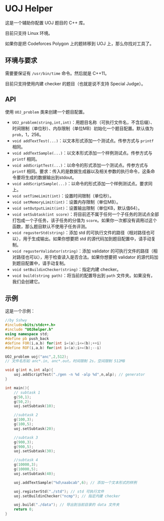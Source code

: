 # UOJ Helper

这是一个辅助你配置 UOJ 题目的 C++ 库。

目前只支持 Linux 环境。

如果你是把 Codeforces Polygon 上的题转移到 UOJ 上，那么你找对工具了。

## 环境与要求

需要要保证有 `/usr/bin/time` 命令。然后就是 C++11。

目前只支持使用内建 checker 的题目（也就是说不支持 Special Judge）。

## API

使用 `UOJ_problem` 类来创建一个题目配置。

- `UOJ_problem(string,int,int)`：用题目名称（可执行文件名，不含后缀）、时间限制（单位秒）、内存限制（单位MB）初始化一个题目配置。默认值为 `prob`，1，256。
- `void addTextTest(...)`：以文本形式添加一个测试点。传参方式与 `printf` 相同。
- `void addTextSample(...)`：以文本形式添加一个样例测试点。传参方式与 `printf` 相同。
- `void addScriptTest(...)`：以命令的形式添加一个测试点。传参方式与 `printf` 相同。要求：传入的是数据生成器以及相关参数的执行命令，这条命令要将生成的数据输出到stdout。
- `void addScriptSample(...)`：以命令的形式添加一个样例测试点。要求同上。
- `void setTimeLimit(int)`：设置时间限制（单位秒）。
- `void setMemoryLimit(int)`：设置内存限制（单位MB）。
- `void setOutputLimit(int)`：设置输出限制（单位KB，默认值64）。
- `void setSubtask(int score)`：将目前还不属于任何一个子任务的测试点全部打包成一个子任务，该子任务的分值为 `score`。如果你一次都没有调用过这个函数，那么题目默认不使用子任务评测。
- `void regusterStd(string)`：添加 std 的可执行文件的路径（相对路径也可以），用于生成输出。如果你想要把 std 的源代码加到题目配置中，请手动复制。
- `void regusterValidator(string)`：添加 validator 的可执行文件的路径（相对路径也可以），用于检查读入是否合法。如果你想要把 validator 的源代码加到题目配置中，请手动复制。
- `void setBuildinChecker(string)`：指定内建 checker。
- `void build(string path)`：将当前的配置导出到 `path` 文件夹。如果没有，我们会创建它。

## 示例

这是一个示例：

```cpp
//by Sshwy
#include<bits/stdc++.h>
#include "UOJhelper.h"
using namespace std;
#define pb push_back
#define FOR(i,a,b) for(int i=(a);i<=(b);++i)
#define ROF(i,a,b) for(int i=(a);i>=(b);--i)

UOJ_problem uoj("anc",2,512); 
// 文件名形如 anc*.in, anc*.out。时间限制 2s，空间限制 512MB

void g(int n,int alp){
    uoj.addScriptTest("./gen -n %d -alp %d",n,alp); // generator
}

int main(){
    // subtask 1
    g(50,1);
    g(50,2);
    uoj.setSubtask(10);

    //subtask 2
    g(100,3);
    g(100,5);
    uoj.setSubtask(20);

    //subtask 3
    g(900,3);
    g(900,5);
    uoj.setSubtask(30);

    //subtask 4
    g(10000,3);
    g(10000,5);
    uoj.setSubtask(40);

    uoj.addTextSample("%d\naabcab",6); // 添加一个文本形式的样例

    uoj.registerStd("./std"); // std 可执行文件
    uoj.setBuildinChecker("ncmp"); // 指定内建 checker

    uoj.build("./data"); // 导出到当前目录的 data 文件夹
    return 0;
}
```
